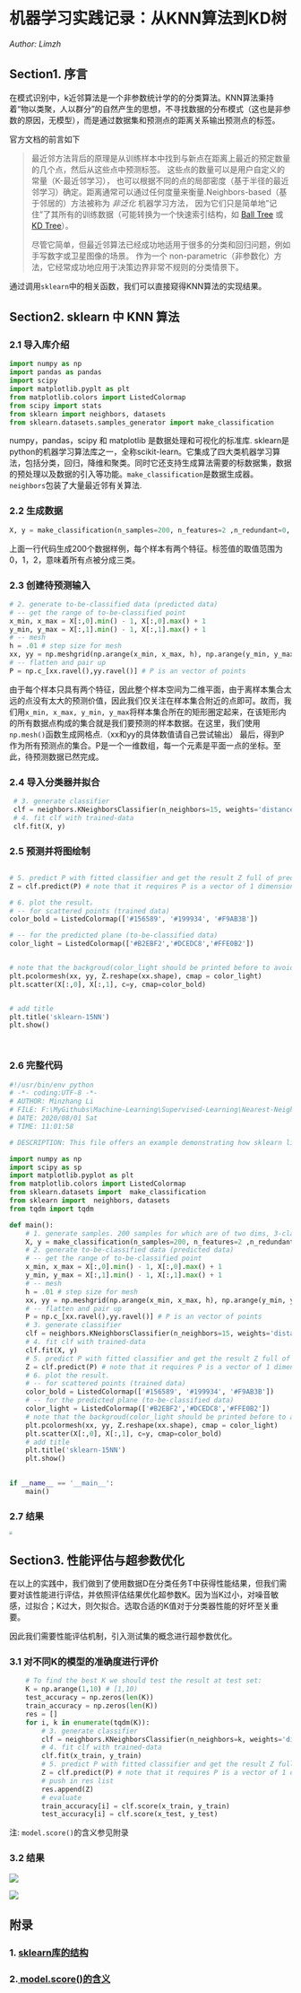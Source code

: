 # 机器学习实践记录：从KNN算法到KD树

*Author: Limzh*

## Section1. 序言

在模式识别中，k近邻算法是一个非参数统计学的的分类算法。KNN算法秉持着“物以类聚，人以群分”的自然产生的思想，不寻找数据的分布模式（这也是非参数的原因，无模型），而是通过数据集和预测点的距离关系输出预测点的标签。

官方文档的前言如下

> 最近邻方法背后的原理是从训练样本中找到与新点在距离上最近的预定数量的几个点，然后从这些点中预测标签。 这些点的数量可以是用户自定义的常量（K-最近邻学习）， 也可以根据不同的点的局部密度（基于半径的最近邻学习）确定。距离通常可以通过任何度量来衡量.Neighbors-based（基于邻居的）方法被称为 *非泛化* 机器学习方法， 因为它们只是简单地”记住”了其所有的训练数据（可能转换为一个快速索引结构，如 [Ball Tree](https://sklearn.apachecn.org/docs/master/7.html#1643-ball-树) 或 [KD Tree](https://sklearn.apachecn.org/docs/master/7.html#1642-k-d-树)）。
>
> 尽管它简单，但最近邻算法已经成功地适用于很多的分类和回归问题，例如手写数字或卫星图像的场景。 作为一个 non-parametric（非参数化）方法，它经常成功地应用于决策边界非常不规则的分类情景下。

通过调用`sklearn`中的相关函数，我们可以直接窥得KNN算法的实现结果。

## Section2. sklearn 中 KNN 算法

### 2.1 导入库介绍

```python
import numpy as np
import pandas as pandas
import scipy
import matplotlib.pyplt as plt 
from matplotlib.colors import ListedColormap
from scipy import stats
from sklearn import neighbors, datasets
from sklearn.datasets.samples_generator import make_classification 
```

numpy，pandas，scipy 和 matplotlib 是数据处理和可视化的标准库. sklearn是python的机器学习算法库之一，全称scikit-learn。它集成了四大类机器学习算法，包括分类，回归，降维和聚类。同时它还支持生成算法需要的标数据集，数据的预处理以及数据的引入等功能。`make_classification`是数据生成器。`neighbors`包装了大量最近邻有关算法.

### 2.2 生成数据

```python
X, y = make_classification(n_samples=200, n_features=2 ,n_redundant=0, n_clusters_per_class=1, n_classes=3)
```

上面一行代码生成200个数据样例，每个样本有两个特征。标签值的取值范围为0，1，2，意味着所有点被分成三类。

### 2.3 创建待预测输入

```python
# 2. generate to-be-classified data (predicted data)
# -- get the range of to-be-classified point 
x_min, x_max = X[:,0].min() - 1, X[:,0].max() + 1
y_min, y_max = X[:,1].min() - 1, X[:,1].max() + 1
# -- mesh 
h = .01 # step size for mesh
xx, yy = np.meshgrid(np.arange(x_min, x_max, h), np.arange(y_min, y_max, h))
# -- flatten and pair up
P = np.c_[xx.ravel(),yy.ravel()] # P is an vector of points 
```

由于每个样本只具有两个特征，因此整个样本空间为二维平面，由于离样本集合太远的点没有太大的预测价值，因此我们仅关注在样本集合附近的点即可。故而，我们用`x_min, x_max, y_min, y_max`将样本集合所在的矩形圈定起来，在该矩形内的所有数据点构成的集合就是我们要预测的样本数据。在这里，我们使用`np.mesh()`函数生成网格点.（xx和yy的具体数值请自己尝试输出） 最后，得到P作为所有预测点的集合。P是一个一维数组，每一个元素是平面一点的坐标。至此，待预测数据已然完成。

### 2.4 导入分类器并拟合

```python
 # 3. generate classifier
 clf = neighbors.KNeighborsClassifier(n_neighbors=15, weights='distance')
 # 4. fit clf with trained-data
 clf.fit(X, y)
```

### 2.5 预测并将图绘制

```python

# 5. predict P with fitted classifier and get the result Z full of prediected value
Z = clf.predict(P) # note that it requires P is a vector of 1 dimension

# 6. plot the result。
# -- for scattered points (trained data)
color_bold = ListedColormap(['#156589', '#199934', '#F9AB3B'])

# -- for the predicted plane (to-be-classified data)
color_light = ListedColormap(['#B2EBF2','#DCEDC8','#FFE0B2'])


# note that the backgroud(color_light should be printed before to avoid overlapping)
plt.pcolormesh(xx, yy, Z.reshape(xx.shape), cmap = color_light)
plt.scatter(X[:,0], X[:,1], c=y, cmap=color_bold)


# add title
plt.title('sklearn-15NN')
plt.show()




```

### 2.6 完整代码

```python
#!/usr/bin/env python
# -*- coding:UTF-8 -*-
# AUTHOR: Minzhang Li
# FILE: F:\MyGithubs\Machine-Learning\Supervised-Learning\Nearest-Neighbors\code\KNN_sklearn.py
# DATE: 2020/08/01 Sat
# TIME: 11:01:58

# DESCRIPTION: This file offers an example demonstrating how sklearn lib works.

import numpy as np 
import scipy as sp 
import matplotlib.pyplot as plt 
from matplotlib.colors import ListedColormap
from sklearn.datasets import  make_classification
from sklearn import  neighbors, datasets
from tqdm import tqdm

def main():
    # 1. generate samples. 200 samples for which are of two dims, 3-classes labels. note that dont mess up 'class' with 'cluster'
    X, y = make_classification(n_samples=200, n_features=2 ,n_redundant=0, n_clusters_per_class=1, n_classes=3)
    # 2. generate to-be-classified data (predicted data)
    # -- get the range of to-be-classified point 
    x_min, x_max = X[:,0].min() - 1, X[:,0].max() + 1
    y_min, y_max = X[:,1].min() - 1, X[:,1].max() + 1
    # -- mesh 
    h = .01 # step size for mesh
    xx, yy = np.meshgrid(np.arange(x_min, x_max, h), np.arange(y_min, y_max, h))
    # -- flatten and pair up
    P = np.c_[xx.ravel(),yy.ravel()] # P is an vector of points 
    # 3. generate classifier
    clf = neighbors.KNeighborsClassifier(n_neighbors=15, weights='distance')
    # 4. fit clf with trained-data
    clf.fit(X, y)
    # 5. predict P with fitted classifier and get the result Z full of prediected value
    Z = clf.predict(P) # note that it requires P is a vector of 1 dimension
    # 6. plot the result.
    # -- for scattered points (trained data)
    color_bold = ListedColormap(['#156589', '#199934', '#F9AB3B'])
    # -- for the predicted plane (to-be-classified data)
    color_light = ListedColormap(['#B2EBF2','#DCEDC8','#FFE0B2'])
    # note that the backgroud(color_light should be printed before to avoid overlapping)
    plt.pcolormesh(xx, yy, Z.reshape(xx.shape), cmap = color_light)
    plt.scatter(X[:,0], X[:,1], c=y, cmap=color_bold)
    # add title
    plt.title('sklearn-15NN')
    plt.show()

    
if __name__ == '__main__':
    main() 
```

### 2.7 结果

<img src="F:\MyGithubs\Machine-Learning\Supervised-Learning\Nearest-Neighbors\img\sklearn_1.png" style="zoom: 33%;" />

## Section3. 性能评估与超参数优化

在以上的实践中，我们做到了使用数据D在分类任务T中获得性能结果，但我们需要对该性能进行评估，并依照评估结果优化超参数K。因为当K过小，对噪音敏感，过拟合；K过大，则欠拟合。选取合适的K值对于分类器性能的好坏至关重要。

因此我们需要性能评估机制，引入测试集的概念进行超参数优化。

### 3.1  对不同K的模型的准确度进行评价

```python
    # To find the best K we should test the result at test set:
    K = np.arange(1,10) # [1,10)
    test_accuracy = np.zeros(len(K))
    train_accuracy = np.zeros(len(K))
    res = []
    for i, k in enumerate(tqdm(K)):
        # 3. generate classifier
        clf = neighbors.KNeighborsClassifier(n_neighbors=k, weights='distance')
        # 4. fit clf with trained-data
        clf.fit(x_train, y_train)
        # 5. predict P with fitted classifier and get the result Z full of prediected value
        Z = clf.predict(P) # note that it requires P is a vector of 1 dimension
        # push in res list
        res.append(Z)
        # evaluate
        train_accuracy[i] = clf.score(x_train, y_train)
        test_accuracy[i] = clf.score(x_test, y_test)
```

注: `model.score()`的含义参见附录





### 3.2 结果

![](F:\MyGithubs\Machine-Learning\Supervised-Learning\Nearest-Neighbors\img\Figure_3.png)

![](F:\MyGithubs\Machine-Learning\Supervised-Learning\Nearest-Neighbors\img\Figure_4.png)

## 附录

### 1. [sklearn库的结构](https://blog.csdn.net/algorithmPro/article/details/103045824?utm_medium=distribute.pc_relevant.none-task-blog-BlogCommendFromMachineLearnPai2-3.channel_param&depth_1-utm_source=distribute.pc_relevant.none-task-blog-BlogCommendFromMachineLearnPai2-3.channel_param)

### 2.[ model.score()的含义]( https://zhuanlan.zhihu.com/p/68741207 )